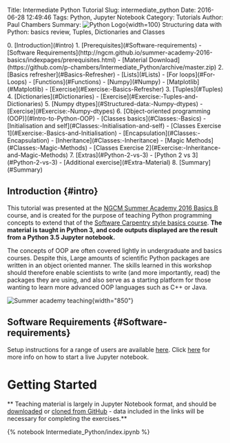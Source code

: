 Title: Intermediate Python Tutorial
Slug: intermediate_python
Date: 2016-06-28 12:49:46
Tags: Python, Jupyter Notebook
Category: Tutorials
Author: Paul Chambers
Summary: ![Python Logo]({filename}/images/Python-logo-notext.png){width=100} Structuring data with Python: basics review, Tuples, Dictionaries and Classes

<!-- The contents box (auto generation with [TOC] mdextension didn't extract ipython notebook headings) -->
<div class="toc" markdown="1">
0. [Introduction](#intro)
1. [Prerequisites](#Software-requirements)
	- [Software Requirements](http://ngcm.github.io/summer-academy-2016-basics/indexpages/prerequisites.html)
	- [Material Download](https://github.com/p-chambers/Intermediate_Python/archive/master.zip)
2. [Basics refresher](#Basics-Refresher)
	- [Lists](#Lists)
	- [For loops](#For-Loops)
    - [Functions](#Functions)
    - [Numpy](#Numpy)
    - [Matplotlib](#Matplotlib)
    - [Exercise](#Exercise:-Basics-Refresher)
3. [Tuples](#Tuples)
4. [Dictionaries](#Dictionaries)
	- [Exercise](#Exercise:-Tuples-and-Dictionaries)
5. [Numpy dtypes](#Structured-data:-Numpy-dtypes)
	- [Exercise](#Exercise:-Numpy-dtypes)
6. [Object-oriented programming (OOP)](#Intro-to-Python-OOP)
	- [Classes basics](#Classes:-Basics)
	- [Initialisation and self](#Classes:-Initialisation-and-self)
	- [Classes Exercise 1](#Exercise:-Basics-and-Initialisation)
	- [Encapsulation](#Classes:-Encapsulation)
	- [Inheritance](#Classes:-Inheritance)
	- [Magic Methods](#Classes:-Magic-Methods)
	- [Classes Exercise 2](#Exercise:-Inheritance-and-Magic-Methods)
7. [Extras](#Python-2-vs-3)
	- [Python 2 vs 3](#Python-2-vs-3)
	- [Additional exercise](#Extra-Material)
8. [Summary](#Summary)

</div>

<!-- End contents box -->

Introduction   {#intro}
------------

This tutorial was presented at the [NGCM Summer Academy 2016 Basics B](http://www.ngcm.soton.ac.uk/summer-academy/basics.html) course, and is created for the purpose of teaching Python programming concepts to extend that of the [Software Carpentry style basics course](https://github.com/softwaresaved/NGCMGSoton-2015-06-21). **The material is taught in Python 3, and code outputs displayed are the result from a Python 3.5 Jupyter notebook.**

The concepts of OOP are often covered lightly in undergraduate and basics courses. Despite this, Large amounts of scientific Python packages are written in an object oriented manner. The skills learned in this workshop should therefore enable scientists to write (and more importantly, read) the packages they are using, and also serve as a starting platform for those wanting to learn more advanced OOP languages such as C++ or Java.

![Summer academy teaching]({filename}/images/28-06-16_summer_academy_python.jpg){width="850"}

Software Requirements    {#Software-requirements}
---------------------

Setup instructions for a range of users are available [here](http://ngcm.github.io/summer-academy-2016-basics/indexpages/prerequisites.html). Click [here](http://jupyter-notebook-beginner-guide.readthedocs.io/en/latest/execute.html) for more info on how to start a live Jupyter notebook.

# Getting Started

** Teaching material is largely in Jupyter Notebook format, and should be [downloaded](https://github.com/p-chambers/Intermediate_Python/archive/master.zip) or [cloned from GitHub](https://github.com/p-chambers/Intermediate_Python) - data included in the links will be necessary for completing the exercises.**

{% notebook Intermediate_Python/index.ipynb %}
